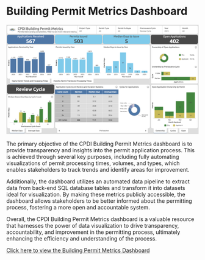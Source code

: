 # Building Permit Metrics Dashboard

![Building Permit Metrics Dashboard](resources/01_dashboard.png)

The primary objective of the CPDI Building Permit Metrics dashboard is to provide transparency and insights into the permit application process. This is achieved through several key purposes, including fully automating visualizations of permit processing times, volumes, and types, which enables stakeholders to track trends and identify areas for improvement. 

Additionally, the dashboard utilizes an automated data pipeline to extract data from back-end SQL database tables and transform it into datasets ideal for visualization. By making these metrics publicly accessible, the dashboard allows stakeholders to be better informed about the permitting process, fostering a more open and accountable system. 

Overall, the CPDI Building Permit Metrics dashboard is a valuable resource that harnesses the power of data visualization to drive transparency, accountability, and improvement in the permitting process, ultimately enhancing the efficiency and understanding of the process.

[Click here to view the Building Permit Metrics Dashboard](https://cityofmissoula.maps.arcgis.com/apps/dashboards/944e8660637b48389a251e362a5cada5)
